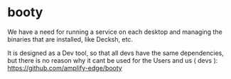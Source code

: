 # booty


We have a need for running a service on each desktop and managing the binaries that are installed, like Decksh, etc. 

It is  designed as a Dev tool, so that all devs have the same dependencies, but there is no reason why it cant be used for the Users and us ( devs ): https://github.com/amplify-edge/booty

